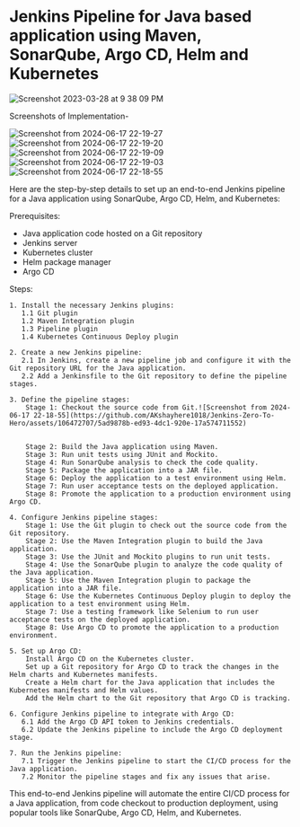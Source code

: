 # Jenkins Pipeline for Java based application using Maven, SonarQube, Argo CD, Helm and Kubernetes

![Screenshot 2023-03-28 at 9 38 09 PM](https://user-images.githubusercontent.com/43399466/228301952-abc02ca2-9942-4a67-8293-f76647b6f9d8.png)

Screenshots of Implementation-


![Screenshot from 2024-06-17 22-19-27](https://github.com/AKshayhere1018/Jenkins-Zero-To-Hero/assets/106472707/e6968a60-ff73-47bc-b949-11497dd3768c)
![Screenshot from 2024-06-17 22-19-20](https://github.com/AKshayhere1018/Jenkins-Zero-To-Hero/assets/106472707/19103729-afdd-4092-b66a-61aa55b3617e)
![Screenshot from 2024-06-17 22-19-09](https://github.com/AKshayhere1018/Jenkins-Zero-To-Hero/assets/106472707/daa5301a-ae7b-4929-9ad2-cdb1350124a7)
![Screenshot from 2024-06-17 22-19-03](https://github.com/AKshayhere1018/Jenkins-Zero-To-Hero/assets/106472707/f282f079-3030-47c5-bc1d-f3701d39a604)
![Screenshot from 2024-06-17 22-18-55](https://github.com/AKshayhere1018/Jenkins-Zero-To-Hero/assets/106472707/2af9430f-8604-4255-bae1-947fcebfdf76)


Here are the step-by-step details to set up an end-to-end Jenkins pipeline for a Java application using SonarQube, Argo CD, Helm, and Kubernetes:

Prerequisites:

   -  Java application code hosted on a Git repository
   -   Jenkins server
   -  Kubernetes cluster
   -  Helm package manager
   -  Argo CD

Steps:

    1. Install the necessary Jenkins plugins:
       1.1 Git plugin
       1.2 Maven Integration plugin
       1.3 Pipeline plugin
       1.4 Kubernetes Continuous Deploy plugin

    2. Create a new Jenkins pipeline:
       2.1 In Jenkins, create a new pipeline job and configure it with the Git repository URL for the Java application.
       2.2 Add a Jenkinsfile to the Git repository to define the pipeline stages.

    3. Define the pipeline stages:
        Stage 1: Checkout the source code from Git.![Screenshot from 2024-06-17 22-18-55](https://github.com/AKshayhere1018/Jenkins-Zero-To-Hero/assets/106472707/5ad9878b-ed93-4dc1-920e-17a574711552)


        Stage 2: Build the Java application using Maven.
        Stage 3: Run unit tests using JUnit and Mockito.
        Stage 4: Run SonarQube analysis to check the code quality.
        Stage 5: Package the application into a JAR file.
        Stage 6: Deploy the application to a test environment using Helm.
        Stage 7: Run user acceptance tests on the deployed application.
        Stage 8: Promote the application to a production environment using Argo CD.

    4. Configure Jenkins pipeline stages:
        Stage 1: Use the Git plugin to check out the source code from the Git repository.
        Stage 2: Use the Maven Integration plugin to build the Java application.
        Stage 3: Use the JUnit and Mockito plugins to run unit tests.
        Stage 4: Use the SonarQube plugin to analyze the code quality of the Java application.
        Stage 5: Use the Maven Integration plugin to package the application into a JAR file.
        Stage 6: Use the Kubernetes Continuous Deploy plugin to deploy the application to a test environment using Helm.
        Stage 7: Use a testing framework like Selenium to run user acceptance tests on the deployed application.
        Stage 8: Use Argo CD to promote the application to a production environment.

    5. Set up Argo CD:
        Install Argo CD on the Kubernetes cluster.
        Set up a Git repository for Argo CD to track the changes in the Helm charts and Kubernetes manifests.
        Create a Helm chart for the Java application that includes the Kubernetes manifests and Helm values.
        Add the Helm chart to the Git repository that Argo CD is tracking.

    6. Configure Jenkins pipeline to integrate with Argo CD:
       6.1 Add the Argo CD API token to Jenkins credentials.
       6.2 Update the Jenkins pipeline to include the Argo CD deployment stage.

    7. Run the Jenkins pipeline:
       7.1 Trigger the Jenkins pipeline to start the CI/CD process for the Java application.
       7.2 Monitor the pipeline stages and fix any issues that arise.

This end-to-end Jenkins pipeline will automate the entire CI/CD process for a Java application, from code checkout to production deployment, using popular tools like SonarQube, Argo CD, Helm, and Kubernetes.
